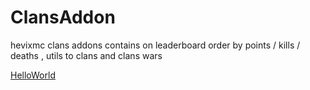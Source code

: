 # ClansAddon
hevixmc clans addons contains on leaderboard order by points / kills / deaths , utils to clans and clans wars

[HelloWorld](https://github.com/a8kj7sea)
